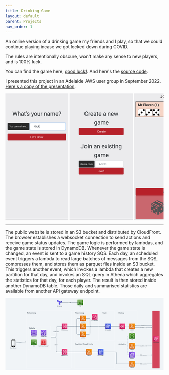 ```yaml
---
title: Drinking Game
layout: default
parent: Projects
nav_order: 1
---
```


An online version of a drinking game my friends and I play, so that we could continue playing incase we got locked down during COVID.

The rules are intentionally obscure, won't make any sense to new players, and is 100% luck.

You can find the game here, [good luck!]. And here's the [source code].

I presented this project in an Adelaide AWS user group in September 2022. [Here's a copy of the presentation].

<div style="overflow: auto; white-space: nowrap;">
<img src="../assets/images/drinking_game00.png" height="400" width="auto"/>
<img src="../assets/images/drinking_game02.png" height="400" width="auto"/>
<img src="../assets/images/drinking_game06.png" height="400" width="auto"/>
<img src="../assets/images/drinking_game03.png" height="400" width="auto"/>
<img src="../assets/images/drinking_game04.png" height="400" width="auto"/>
<img src="../assets/images/drinking_game05.png" height="400" width="auto"/>
</div>

---

The public website is stored in an S3 bucket and distributed by CloudFront. The browser establishes a websocket connection to send actions and receive game status updates. The game logic is performed by lambdas, and the game state is stored in DynamoDB. Whenever the game state is changed, an event is sent to a game history SQS. Each day, an scheduled event triggers a lambda to read large batches of messages from the SQS, compresses them, and stores them as parquet files inside an S3 bucket. This triggers another event, which invokes a lambda that creates a new partition for that day, and invokes an SQL query in Athena which aggregates the statistics for that day, for each player. The result is then stored inside another DynamoDB table. Those daily and summarised statistics are available from another API gateway endpoint.

<img src="../assets/images/drinking_game01.png"/>

[source code]: https://github.com/Nick-Sullivan/death-dice
[Here's a copy of the presentation]: ../assets/pdf/drinking_game.pdf
[good luck!]: https://100percentofthetimehotspaghetti.com/dice.html
